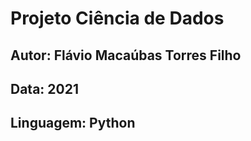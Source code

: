 # Projeto Ciência de Dados

## Autor: Flávio Macaúbas Torres Filho
## Data: 2021
## Linguagem: Python

